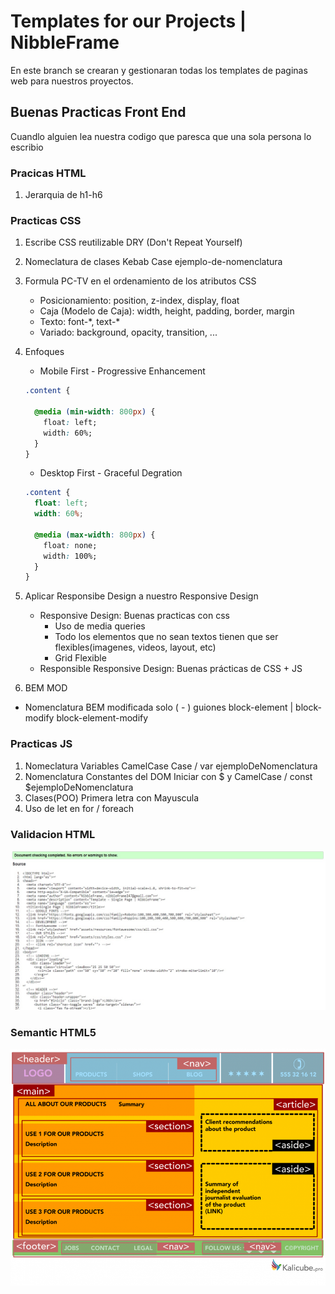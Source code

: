 # Templates for our Projects | NibbleFrame
En este branch se crearan y gestionaran todas los templates de paginas web para nuestros proyectos.

## Buenas Practicas Front End
Cuandlo alguien lea nuestra codigo que paresca que una sola persona lo escribio

### Pracicas HTML
1. Jerarquia de h1-h6

### Practicas CSS
1. Escribe CSS reutilizable DRY (Don't Repeat Yourself)
2. Nomeclatura de clases Kebab Case ejemplo-de-nomenclatura
3. Formula PC-TV en el ordenamiento de los atributos CSS 
    * Posicionamiento: position, z-index, display, float 
    * Caja (Modelo de Caja): width, height, padding, border, margin
    * Texto: font-\*, text-\*
    * Variado: background,  opacity, transition, ...
4. Enfoques 
    * Mobile First - Progressive Enhancement
    
    ```css
    .content {

      @media (min-width: 800px) {
        float: left;
        width: 60%;
      }
    }
    ```

    * Desktop First - Graceful Degration

    ```css
    .content {
      float: left;
      width: 60%;

      @media (max-width: 800px) {
        float: none;
        width: 100%;
      }
    }
    ```

5. Aplicar Responsibe Design a nuestro Responsive Design
    * Responsive Design: Buenas practicas con css
        *  Uso de media queries
        * Todo los elementos que no sean textos tienen que ser flexibles(imagenes, videos, layout, etc)
        * Grid Flexible
    * Responsible Responsive Design: Buenas prácticas de CSS + JS
6. BEM MOD
  * Nomenclatura BEM modificada solo ( - ) guiones block-element | block-modify block-element-modify 

### Practicas JS
1. Nomeclatura Variables CamelCase Case / var ejemploDeNomenclatura
2. Nomenclatura Constantes del DOM Iniciar con $ y CamelCase / const $ejemploDeNomenclatura
3. Clases(POO) Primera letra con Mayuscula
4. Uso de let en for / foreach

### Validacion HTML
![Validation](md-resources/w3c-validation.jpg)

### Semantic HTML5
![Semantic](md-resources/semantic.png)